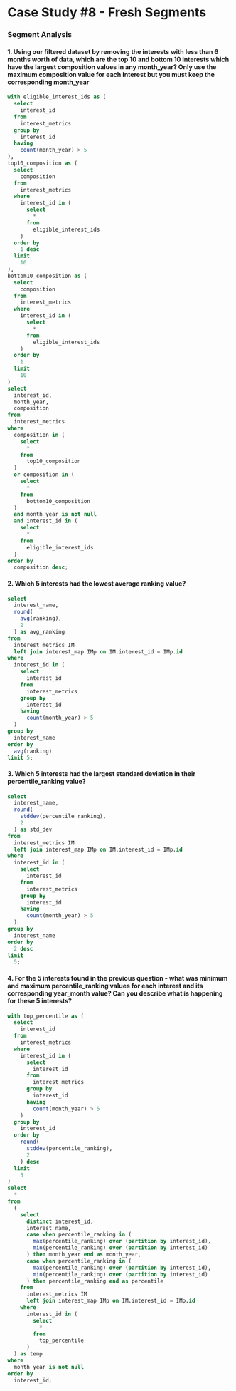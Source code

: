 # Case Study #8 - Fresh Segments

### Segment Analysis

#### 1. Using our filtered dataset by removing the interests with less than 6 months worth of data, which are the top 10 and bottom 10 interests which have the largest composition values in any month_year? Only use the maximum composition value for each interest but you must keep the corresponding month_year
````sql
with eligible_interest_ids as (
  select 
    interest_id 
  from 
    interest_metrics 
  group by 
    interest_id 
  having 
    count(month_year) > 5
), 
top10_composition as (
  select 
    composition 
  from 
    interest_metrics 
  where 
    interest_id in (
      select 
        * 
      from 
        eligible_interest_ids
    ) 
  order by 
    1 desc 
  limit 
    10
), 
bottom10_composition as (
  select 
    composition 
  from 
    interest_metrics 
  where 
    interest_id in (
      select 
        * 
      from 
        eligible_interest_ids
    ) 
  order by 
    1 
  limit 
    10
) 
select 
  interest_id, 
  month_year, 
  composition 
from 
  interest_metrics 
where 
  composition in (
    select 
      * 
    from 
      top10_composition
  ) 
  or composition in (
    select 
      * 
    from 
      bottom10_composition
  ) 
  and month_year is not null 
  and interest_id in (
    select 
      * 
    from 
      eligible_interest_ids
  ) 
order by 
  composition desc;
````

#### 2. Which 5 interests had the lowest average ranking value?
````sql
select 
  interest_name, 
  round(
    avg(ranking), 
    2
  ) as avg_ranking 
from 
  interest_metrics IM 
  left join interest_map IMp on IM.interest_id = IMp.id 
where 
  interest_id in (
    select 
      interest_id 
    from 
      interest_metrics 
    group by 
      interest_id 
    having 
      count(month_year) > 5
  ) 
group by 
  interest_name 
order by 
  avg(ranking) 
limit 5;
````

#### 3. Which 5 interests had the largest standard deviation in their percentile_ranking value?
````sql
select 
  interest_name, 
  round(
    stddev(percentile_ranking), 
    2
  ) as std_dev 
from 
  interest_metrics IM 
  left join interest_map IMp on IM.interest_id = IMp.id 
where 
  interest_id in (
    select 
      interest_id 
    from 
      interest_metrics 
    group by 
      interest_id 
    having 
      count(month_year) > 5
  ) 
group by 
  interest_name 
order by 
  2 desc 
limit 
  5;
````

#### 4. For the 5 interests found in the previous question - what was minimum and maximum percentile_ranking values for each interest and its corresponding year_month value? Can you describe what is happening for these 5 interests?
````sql
with top_percentile as (
  select 
    interest_id 
  from 
    interest_metrics 
  where 
    interest_id in (
      select 
        interest_id 
      from 
        interest_metrics 
      group by 
        interest_id 
      having 
        count(month_year) > 5
    ) 
  group by 
    interest_id 
  order by 
    round(
      stddev(percentile_ranking), 
      2
    ) desc 
  limit 
    5
) 
select 
  * 
from 
  (
    select 
      distinct interest_id, 
      interest_name, 
      case when percentile_ranking in (
        max(percentile_ranking) over (partition by interest_id), 
        min(percentile_ranking) over (partition by interest_id)
      ) then month_year end as month_year, 
      case when percentile_ranking in (
        max(percentile_ranking) over (partition by interest_id), 
        min(percentile_ranking) over (partition by interest_id)
      ) then percentile_ranking end as percentile 
    from 
      interest_metrics IM 
      left join interest_map IMp on IM.interest_id = IMp.id 
    where 
      interest_id in (
        select 
          * 
        from 
          top_percentile
      )
  ) as temp 
where 
  month_year is not null 
order by 
  interest_id;
````
